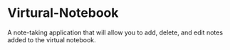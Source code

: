 # Virtural-Notebook
A note-taking application that will allow you to add, delete, and edit notes added to the virtual notebook.
